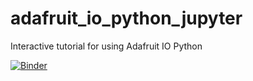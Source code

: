 # adafruit_io_python_jupyter
Interactive tutorial for using Adafruit IO Python

[![Binder](https://mybinder.org/badge_logo.svg)](https://mybinder.org/v2/gh/brentru/adafruit_io_python_jupyter/master?filepath=https%3A%2F%2Fgithub.com%2Fbrentru%2Fadafruit_io_python_jupyter%2Fblob%2Fmaster%2Findex.ipynb)
